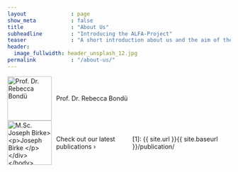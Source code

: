 ```yaml
---
layout              : page
show_meta           : false
title               : "About Us"
subheadline         : "Introducing the ALFA-Project"
teaser              : "A short introduction about us and the aim of the project"
header:
  image_fullwidth: header_unsplash_12.jpg
permalink           : "/about-us/"
---
```


<html lang="en">
<head>
<meta charset="UTF-8">
<meta name="viewport" content="width=device-width, initial-scale=1.0">
<title>Head of Project</title>
<style>
  .container {
    display: flex;
    align-items: center;
  }
  img {
    width: 100px; /* Du kannst die Bildgröße hier anpassen */
    margin-right: 10px;
  }
</style>
</head>
<body>
<div class="container">
  <img src="https://just-studie.weebly.com/uploads/1/1/9/4/119469660/published/171220-003t-kb-rebecca-bondue-320dpi.jpg?1557927276" alt="Prof. Dr. Rebecca Bondü">
  <p>Prof. Dr. Rebecca Bondü
  </p>
</div>
</body>
</html>



<html lang="en">
<head>
<meta charset="UTF-8">
<meta name="viewport" content="width=device-width, initial-scale=1.0">
<title>Research Assistant</title>
<style>
  .container {
    display: flex;
    align-items: center;
  }
  img {
    width: 100px; /* Du kannst die Bildgröße hier anpassen */
    margin-right: 10px;
  }
</style>
</head>
<body>
<div class="container">
  <img src="https://psychologische-hochschule.de/wp-content/uploads/2019/01/joseph_birke.jpg" alt="M.Sc. Joseph Birke>
  <p>Joseph Birke
  </p>
</div>
</body>
</html>




<a class="radius button small" href="{{ site.url }}{{ site.baseurl }}/publication/">Check out our latest publications ›</a>


 [1]: {{ site.url }}{{ site.baseurl }}/publication/
